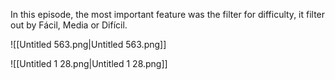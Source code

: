   

  

In this episode, the most important feature was the filter for difficulty, it filter out by Fácil, Media or Difícil.

  

![[Untitled 563.png|Untitled 563.png]]

![[Untitled 1 28.png|Untitled 1 28.png]]